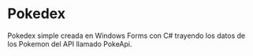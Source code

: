 # Pokedex
 Pokedex simple creada en Windows Forms con C# trayendo los datos de los Pokemon del API llamado PokeApi.
